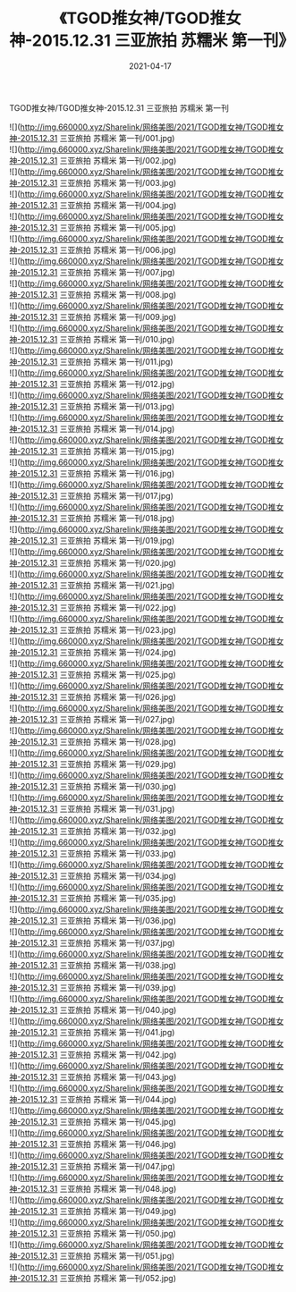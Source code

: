 ﻿---
layout: post
title:  《TGOD推女神/TGOD推女神-2015.12.31 三亚旅拍 苏糯米 第一刊》
date:   2021-04-17
img: http://img.660000.xyz/Sharelink/网络美图/2021/TGOD推女神/TGOD推女神-2015.12.31 三亚旅拍 苏糯米 第一刊/000.jpg
categories: [美女, 清纯, 唯美]
---

TGOD推女神/TGOD推女神-2015.12.31 三亚旅拍 苏糯米 第一刊

 ![](http://img.660000.xyz/Sharelink/网络美图/2021/TGOD推女神/TGOD推女神-2015.12.31 三亚旅拍 苏糯米 第一刊/001.jpg) <br>![](http://img.660000.xyz/Sharelink/网络美图/2021/TGOD推女神/TGOD推女神-2015.12.31 三亚旅拍 苏糯米 第一刊/002.jpg) <br>![](http://img.660000.xyz/Sharelink/网络美图/2021/TGOD推女神/TGOD推女神-2015.12.31 三亚旅拍 苏糯米 第一刊/003.jpg) <br>![](http://img.660000.xyz/Sharelink/网络美图/2021/TGOD推女神/TGOD推女神-2015.12.31 三亚旅拍 苏糯米 第一刊/004.jpg) <br>![](http://img.660000.xyz/Sharelink/网络美图/2021/TGOD推女神/TGOD推女神-2015.12.31 三亚旅拍 苏糯米 第一刊/005.jpg) <br>![](http://img.660000.xyz/Sharelink/网络美图/2021/TGOD推女神/TGOD推女神-2015.12.31 三亚旅拍 苏糯米 第一刊/006.jpg) <br>![](http://img.660000.xyz/Sharelink/网络美图/2021/TGOD推女神/TGOD推女神-2015.12.31 三亚旅拍 苏糯米 第一刊/007.jpg) <br>![](http://img.660000.xyz/Sharelink/网络美图/2021/TGOD推女神/TGOD推女神-2015.12.31 三亚旅拍 苏糯米 第一刊/008.jpg) <br>![](http://img.660000.xyz/Sharelink/网络美图/2021/TGOD推女神/TGOD推女神-2015.12.31 三亚旅拍 苏糯米 第一刊/009.jpg) <br>![](http://img.660000.xyz/Sharelink/网络美图/2021/TGOD推女神/TGOD推女神-2015.12.31 三亚旅拍 苏糯米 第一刊/010.jpg) <br>![](http://img.660000.xyz/Sharelink/网络美图/2021/TGOD推女神/TGOD推女神-2015.12.31 三亚旅拍 苏糯米 第一刊/011.jpg) <br>![](http://img.660000.xyz/Sharelink/网络美图/2021/TGOD推女神/TGOD推女神-2015.12.31 三亚旅拍 苏糯米 第一刊/012.jpg) <br>![](http://img.660000.xyz/Sharelink/网络美图/2021/TGOD推女神/TGOD推女神-2015.12.31 三亚旅拍 苏糯米 第一刊/013.jpg) <br>![](http://img.660000.xyz/Sharelink/网络美图/2021/TGOD推女神/TGOD推女神-2015.12.31 三亚旅拍 苏糯米 第一刊/014.jpg) <br>![](http://img.660000.xyz/Sharelink/网络美图/2021/TGOD推女神/TGOD推女神-2015.12.31 三亚旅拍 苏糯米 第一刊/015.jpg) <br>![](http://img.660000.xyz/Sharelink/网络美图/2021/TGOD推女神/TGOD推女神-2015.12.31 三亚旅拍 苏糯米 第一刊/016.jpg) <br>![](http://img.660000.xyz/Sharelink/网络美图/2021/TGOD推女神/TGOD推女神-2015.12.31 三亚旅拍 苏糯米 第一刊/017.jpg) <br>![](http://img.660000.xyz/Sharelink/网络美图/2021/TGOD推女神/TGOD推女神-2015.12.31 三亚旅拍 苏糯米 第一刊/018.jpg) <br>![](http://img.660000.xyz/Sharelink/网络美图/2021/TGOD推女神/TGOD推女神-2015.12.31 三亚旅拍 苏糯米 第一刊/019.jpg) <br>![](http://img.660000.xyz/Sharelink/网络美图/2021/TGOD推女神/TGOD推女神-2015.12.31 三亚旅拍 苏糯米 第一刊/020.jpg) <br>![](http://img.660000.xyz/Sharelink/网络美图/2021/TGOD推女神/TGOD推女神-2015.12.31 三亚旅拍 苏糯米 第一刊/021.jpg) <br>![](http://img.660000.xyz/Sharelink/网络美图/2021/TGOD推女神/TGOD推女神-2015.12.31 三亚旅拍 苏糯米 第一刊/022.jpg) <br>![](http://img.660000.xyz/Sharelink/网络美图/2021/TGOD推女神/TGOD推女神-2015.12.31 三亚旅拍 苏糯米 第一刊/023.jpg) <br>![](http://img.660000.xyz/Sharelink/网络美图/2021/TGOD推女神/TGOD推女神-2015.12.31 三亚旅拍 苏糯米 第一刊/024.jpg) <br>![](http://img.660000.xyz/Sharelink/网络美图/2021/TGOD推女神/TGOD推女神-2015.12.31 三亚旅拍 苏糯米 第一刊/025.jpg) <br>![](http://img.660000.xyz/Sharelink/网络美图/2021/TGOD推女神/TGOD推女神-2015.12.31 三亚旅拍 苏糯米 第一刊/026.jpg) <br>![](http://img.660000.xyz/Sharelink/网络美图/2021/TGOD推女神/TGOD推女神-2015.12.31 三亚旅拍 苏糯米 第一刊/027.jpg) <br>![](http://img.660000.xyz/Sharelink/网络美图/2021/TGOD推女神/TGOD推女神-2015.12.31 三亚旅拍 苏糯米 第一刊/028.jpg) <br>![](http://img.660000.xyz/Sharelink/网络美图/2021/TGOD推女神/TGOD推女神-2015.12.31 三亚旅拍 苏糯米 第一刊/029.jpg) <br>![](http://img.660000.xyz/Sharelink/网络美图/2021/TGOD推女神/TGOD推女神-2015.12.31 三亚旅拍 苏糯米 第一刊/030.jpg) <br>![](http://img.660000.xyz/Sharelink/网络美图/2021/TGOD推女神/TGOD推女神-2015.12.31 三亚旅拍 苏糯米 第一刊/031.jpg) <br>![](http://img.660000.xyz/Sharelink/网络美图/2021/TGOD推女神/TGOD推女神-2015.12.31 三亚旅拍 苏糯米 第一刊/032.jpg) <br>![](http://img.660000.xyz/Sharelink/网络美图/2021/TGOD推女神/TGOD推女神-2015.12.31 三亚旅拍 苏糯米 第一刊/033.jpg) <br>![](http://img.660000.xyz/Sharelink/网络美图/2021/TGOD推女神/TGOD推女神-2015.12.31 三亚旅拍 苏糯米 第一刊/034.jpg) <br>![](http://img.660000.xyz/Sharelink/网络美图/2021/TGOD推女神/TGOD推女神-2015.12.31 三亚旅拍 苏糯米 第一刊/035.jpg) <br>![](http://img.660000.xyz/Sharelink/网络美图/2021/TGOD推女神/TGOD推女神-2015.12.31 三亚旅拍 苏糯米 第一刊/036.jpg) <br>![](http://img.660000.xyz/Sharelink/网络美图/2021/TGOD推女神/TGOD推女神-2015.12.31 三亚旅拍 苏糯米 第一刊/037.jpg) <br>![](http://img.660000.xyz/Sharelink/网络美图/2021/TGOD推女神/TGOD推女神-2015.12.31 三亚旅拍 苏糯米 第一刊/038.jpg) <br>![](http://img.660000.xyz/Sharelink/网络美图/2021/TGOD推女神/TGOD推女神-2015.12.31 三亚旅拍 苏糯米 第一刊/039.jpg) <br>![](http://img.660000.xyz/Sharelink/网络美图/2021/TGOD推女神/TGOD推女神-2015.12.31 三亚旅拍 苏糯米 第一刊/040.jpg) <br>![](http://img.660000.xyz/Sharelink/网络美图/2021/TGOD推女神/TGOD推女神-2015.12.31 三亚旅拍 苏糯米 第一刊/041.jpg) <br>![](http://img.660000.xyz/Sharelink/网络美图/2021/TGOD推女神/TGOD推女神-2015.12.31 三亚旅拍 苏糯米 第一刊/042.jpg) <br>![](http://img.660000.xyz/Sharelink/网络美图/2021/TGOD推女神/TGOD推女神-2015.12.31 三亚旅拍 苏糯米 第一刊/043.jpg) <br>![](http://img.660000.xyz/Sharelink/网络美图/2021/TGOD推女神/TGOD推女神-2015.12.31 三亚旅拍 苏糯米 第一刊/044.jpg) <br>![](http://img.660000.xyz/Sharelink/网络美图/2021/TGOD推女神/TGOD推女神-2015.12.31 三亚旅拍 苏糯米 第一刊/045.jpg) <br>![](http://img.660000.xyz/Sharelink/网络美图/2021/TGOD推女神/TGOD推女神-2015.12.31 三亚旅拍 苏糯米 第一刊/046.jpg) <br>![](http://img.660000.xyz/Sharelink/网络美图/2021/TGOD推女神/TGOD推女神-2015.12.31 三亚旅拍 苏糯米 第一刊/047.jpg) <br>![](http://img.660000.xyz/Sharelink/网络美图/2021/TGOD推女神/TGOD推女神-2015.12.31 三亚旅拍 苏糯米 第一刊/048.jpg) <br>![](http://img.660000.xyz/Sharelink/网络美图/2021/TGOD推女神/TGOD推女神-2015.12.31 三亚旅拍 苏糯米 第一刊/049.jpg) <br>![](http://img.660000.xyz/Sharelink/网络美图/2021/TGOD推女神/TGOD推女神-2015.12.31 三亚旅拍 苏糯米 第一刊/050.jpg) <br>![](http://img.660000.xyz/Sharelink/网络美图/2021/TGOD推女神/TGOD推女神-2015.12.31 三亚旅拍 苏糯米 第一刊/051.jpg) <br>![](http://img.660000.xyz/Sharelink/网络美图/2021/TGOD推女神/TGOD推女神-2015.12.31 三亚旅拍 苏糯米 第一刊/052.jpg) <br>